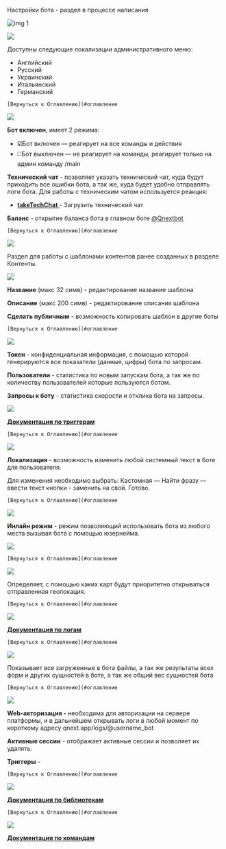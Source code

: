 
Настройки бота - раздел в процессе написания


![img 1](./1.png)


![](./2.png)

Доступны следующие локализации административного меню:
* Английский
* Русский
* Украинский
* Итальянский 
* Германский
```plain
[Вернуться к Оглавлению](#оглавление
```


![](./3.png)

**Бот включен**, имеет 2 режима:
* ☑️Бот включен  — реагирует на все команды и действия
* ◻️Бот выключен — не реагирует на команды, реагирует только на админ команду /main

**Технический чат** - позволяет указать технический чат, куда будут приходить все ошибки бота, а так же, куда будет удобно отправлять логи бота. Для работы с техническим чатом используется реакция:
* [**takeTechChat**  ](/docs-test/reactions/taketechchat)- Загрузить технический чат

**Баланс** - открытие баланса бота в главном боте [@Qnextbot](http://t.me/QNextBot) 
```plain
[Вернуться к Оглавлению](#оглавление
```

![](./4.png)

Раздел для работы с шаблонами контентов ранее созданных в разделе Контенты.

![](./5.png)

**Название** (макс 32 симв) - редактирование название шаблона 

**Описание** (макс 200 симв) - редактирование описания шаблона

**Сделать публичным** - возможность копировать шаблон в другие боты
```plain
[Вернуться к Оглавлению](#оглавление
```


![](./6.png)

**Токен** - конфиденциальная информация, с помощью которой генерируются все показатели (данные, цифры) бота по запросам.

**Пользователи** - статистика по новым запускам бота, а так же по количеству пользователей которые пользуются ботом.

**Запросы к боту** - статистика скорости и отклика бота на запросы.

![](./7.png)

[**Документация по триггерам**](/docs-test/triggers)


```plain
[Вернуться к Оглавлению](#оглавление
```


![](./8.png)

**Локализация** - возможность изменить любой системный текст в боте для пользователя.

Для изменения необходимо выбрать: Кастомная — Найти фразу — ввести текст кнопки - заменить на свой. Готово.
```plain
[Вернуться к Оглавлению](#оглавление
```


![](./9.png)

**Инлайн режим** - режим позволяющий использовать бота из любого места вызывая бота с помощью юзернейма.

![](./10.png)
```plain
[Вернуться к Оглавлению](#оглавление
```


![](./11.png)

Определяет, с помощью каких карт будут приоритетно открываться отправленная геолокация.
```plain
[Вернуться к Оглавлению](#оглавление
```


![](./12.png)

[**Документация по логам**](/docs-test/reactions/log)
```plain
[Вернуться к Оглавлению](#оглавление
```


![](./13.png)

Показывает все загруженные в бота файлы, а так же результаты всех форм и других сущностей в боте, а так же общий вес сущностей бота
```plain
[Вернуться к Оглавлению](#оглавление
```


![](./14.png)

**Web-авторизация -** необходима для авторизации на сервере платформы, и в дальнейшем открывать логи в любой момент по короткому адресу qnext.app/logs/@username_bot

**Активные сессии** - отображает активные сессии и позволяет их удалять.

**Триггеры** - 
```plain
[Вернуться к Оглавлению](#оглавление
```


![](./15.png)

[**Документация по библиотекам**](/docs-test/script/library)
```plain
[Вернуться к Оглавлению](#оглавление
```


![](./16.png)

[**Документация по командам**](/docs-test/admin/command-about)
